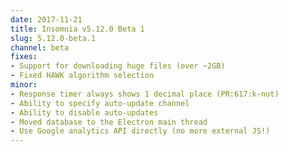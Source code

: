 ```yaml
---
date: 2017-11-21
title: Insomnia v5.12.0 Beta 1
slug: 5.12.0-beta.1
channel: beta
fixes:
- Support for downloading huge files (over ~2GB)
- Fixed HAWK algorithm selection
minor:
- Response timer always shows 1 decimal place (PR:617:k-nut)
- Ability to specify auto-update channel
- Ability to disable auto-updates
- Moved database to the Electron main thread
- Use Google analytics API directly (no more external JS!)
---
```


